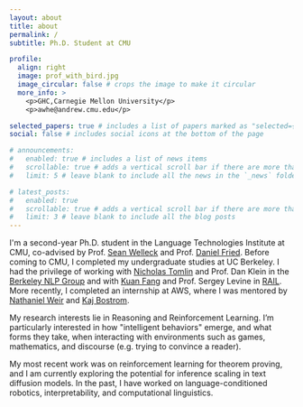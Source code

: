 ```yaml
---
layout: about
title: about
permalink: /
subtitle: Ph.D. Student at CMU

profile:
  align: right
  image: prof_with_bird.jpg
  image_circular: false # crops the image to make it circular
  more_info: >
    <p>GHC,Carnegie Mellon University</p>
    <p>awhe@andrew.cmu.edu</p>

selected_papers: true # includes a list of papers marked as "selected={true}"
social: false # includes social icons at the bottom of the page

# announcements:
#   enabled: true # includes a list of news items
#   scrollable: true # adds a vertical scroll bar if there are more than 3 news items
#   limit: 5 # leave blank to include all the news in the `_news` folder

# latest_posts:
#   enabled: true
#   scrollable: true # adds a vertical scroll bar if there are more than 3 new posts items
#   limit: 3 # leave blank to include all the blog posts
---
```


I'm a second-year Ph.D. student in the Language Technologies Institute at CMU, co-advised by Prof. [Sean Welleck](https://wellecks.com/) and Prof. [Daniel Fried](https://dpfried.github.io/). Before coming to CMU, I completed my undergraduate studies at UC Berkeley. I had the privilege of working with [Nicholas Tomlin](https://nickatomlin.github.io/) and Prof. Dan Klein in the [Berkeley NLP Group](https://nlp.cs.berkeley.edu/) and with [Kuan Fang](https://kuanfang.github.io/) and Prof. Sergey Levine in [RAIL](https://rail.eecs.berkeley.edu/). More recently, I completed an internship at AWS, where I was mentored by [Nathaniel Weir](https://nweir127.github.io/) and [Kaj Bostrom](https://bostromk.net/).

My research interests lie in Reasoning and Reinforcement Learning. I’m particularly interested in how "intelligent behaviors" emerge, and what forms they take, when interacting with environments such as games, mathematics, and discourse (e.g. trying to convince a reader). 

My most recent work was on reinforcement learning for theorem proving, and I am currently exploring the potential for inference scaling in text diffusion models. In the past, I have worked on language-conditioned robotics, interpretability, and computational linguistics. 
